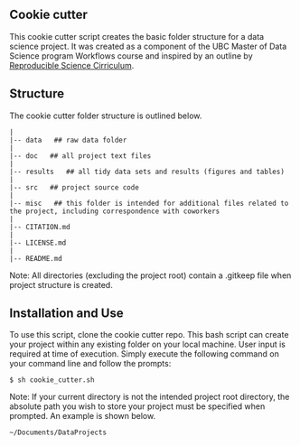 ## Cookie cutter

This cookie cutter script creates the basic folder structure for a data science project. It was created as a component of the UBC Master of Data Science program Workflows course and inspired by an outline by [Reproducible Science Cirriculum](https://github.com/Reproducible-Science-Curriculum/rr-init). 

## Structure

The cookie cutter folder structure is outlined below.
```project root
|
|-- data   ## raw data folder 
|
|-- doc   ## all project text files 
|
|-- results   ## all tidy data sets and results (figures and tables)
|
|-- src   ## project source code 
|
|-- misc   ## this folder is intended for additional files related to the project, including correspondence with coworkers 
|
|-- CITATION.md
|
|-- LICENSE.md
|
|-- README.md 
```

Note: All directories (excluding the project root) contain a .gitkeep file when project structure is created.  


## Installation and Use 

To use this script, clone the cookie cutter repo. This bash script can create your project within any existing folder on your local machine. User input is required at time of execution. Simply execute the following command on your command line and follow the prompts:

`$ sh cookie_cutter.sh` 

Note: If your current directory is not the intended project root directory, the absolute path you wish to store your project must be specified when prompted. An example is shown below.

`~/Documents/DataProjects` 
